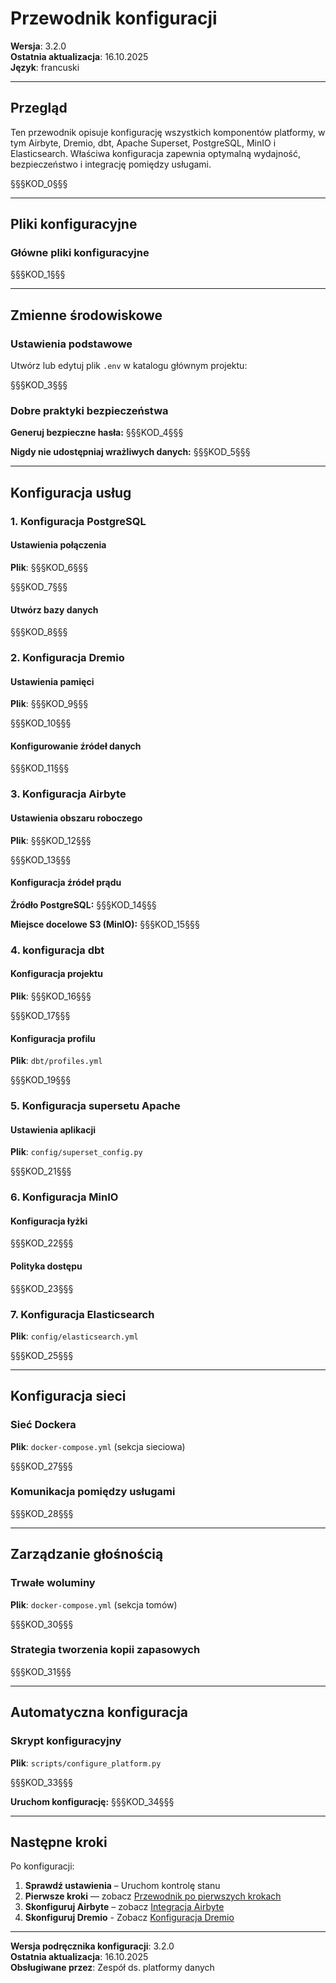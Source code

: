 # Przewodnik konfiguracji

**Wersja**: 3.2.0  
**Ostatnia aktualizacja**: 16.10.2025  
**Język**: francuski

---

## Przegląd

Ten przewodnik opisuje konfigurację wszystkich komponentów platformy, w tym Airbyte, Dremio, dbt, Apache Superset, PostgreSQL, MinIO i Elasticsearch. Właściwa konfiguracja zapewnia optymalną wydajność, bezpieczeństwo i integrację pomiędzy usługami.

§§§KOD_0§§§

---

## Pliki konfiguracyjne

### Główne pliki konfiguracyjne

§§§KOD_1§§§

---

## Zmienne środowiskowe

### Ustawienia podstawowe

Utwórz lub edytuj plik `.env` w katalogu głównym projektu:

§§§KOD_3§§§

### Dobre praktyki bezpieczeństwa

**Generuj bezpieczne hasła:**
§§§KOD_4§§§

**Nigdy nie udostępniaj wrażliwych danych:**
§§§KOD_5§§§

---

## Konfiguracja usług

### 1. Konfiguracja PostgreSQL

#### Ustawienia połączenia

**Plik**: §§§KOD_6§§§

§§§KOD_7§§§

#### Utwórz bazy danych

§§§KOD_8§§§

### 2. Konfiguracja Dremio

#### Ustawienia pamięci

**Plik**: §§§KOD_9§§§

§§§KOD_10§§§

#### Konfigurowanie źródeł danych

§§§KOD_11§§§

### 3. Konfiguracja Airbyte

#### Ustawienia obszaru roboczego

**Plik**: §§§KOD_12§§§

§§§KOD_13§§§

#### Konfiguracja źródeł prądu

**Źródło PostgreSQL:**
§§§KOD_14§§§

**Miejsce docelowe S3 (MinIO):**
§§§KOD_15§§§

### 4. konfiguracja dbt

#### Konfiguracja projektu

**Plik**: §§§KOD_16§§§

§§§KOD_17§§§

#### Konfiguracja profilu

**Plik**: `dbt/profiles.yml`

§§§KOD_19§§§

### 5. Konfiguracja supersetu Apache

#### Ustawienia aplikacji

**Plik**: `config/superset_config.py`

§§§KOD_21§§§

### 6. Konfiguracja MinIO

#### Konfiguracja łyżki

§§§KOD_22§§§

#### Polityka dostępu

§§§KOD_23§§§

### 7. Konfiguracja Elasticsearch

**Plik**: `config/elasticsearch.yml`

§§§KOD_25§§§

---

## Konfiguracja sieci

### Sieć Dockera

**Plik**: `docker-compose.yml` (sekcja sieciowa)

§§§KOD_27§§§

### Komunikacja pomiędzy usługami

§§§KOD_28§§§

---

## Zarządzanie głośnością

### Trwałe woluminy

**Plik**: `docker-compose.yml` (sekcja tomów)

§§§KOD_30§§§

### Strategia tworzenia kopii zapasowych

§§§KOD_31§§§

---

## Automatyczna konfiguracja

### Skrypt konfiguracyjny

**Plik**: `scripts/configure_platform.py`

§§§KOD_33§§§

**Uruchom konfigurację:**
§§§KOD_34§§§

---

## Następne kroki

Po konfiguracji:

1. **Sprawdź ustawienia** – Uruchom kontrolę stanu
2. **Pierwsze kroki** — zobacz [Przewodnik po pierwszych krokach](first-steps.md)
3. **Skonfiguruj Airbyte** – zobacz [Integracja Airbyte](../guides/airbyte-integration.md)
4. **Skonfiguruj Dremio** - Zobacz [Konfiguracja Dremio](../guides/dremio-setup.md)

---

**Wersja podręcznika konfiguracji**: 3.2.0  
**Ostatnia aktualizacja**: 16.10.2025  
**Obsługiwane przez**: Zespół ds. platformy danych